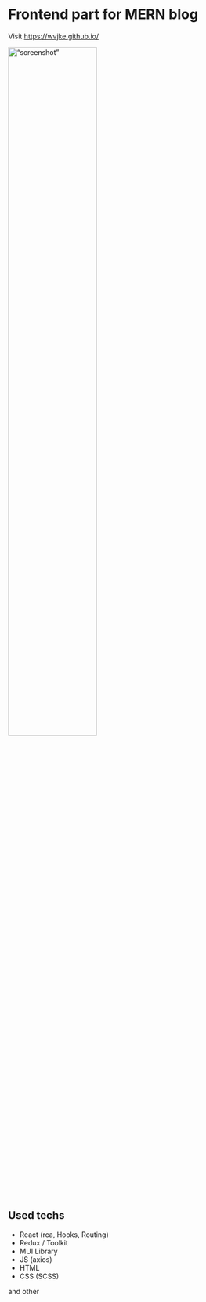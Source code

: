 # Frontend part for MERN blog 

 Visit https://wvjke.github.io/ 

<img src="https://i.ibb.co/mF7LzHK/Screenshot-1.png" alt= “screenshot” width="60%" align="middle">

## Used techs
* React (rca, Hooks, Routing)
* Redux / Toolkit
* MUI Library
* JS (axios)
* HTML
* CSS (SCSS)

and other

